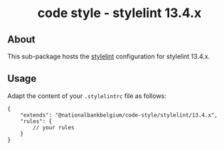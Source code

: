 <h1 align="center">
   code style - stylelint 13.4.x
</h1>

## About

This sub-package hosts the [stylelint](https://stylelint.io) configuration for stylelint 13.4.x.

## Usage

Adapt the content of your `.stylelintrc` file as follows:

```text
{
	"extends": "@nationalbankbelgium/code-style/stylelint/13.4.x",
	"rules": {
		// your rules
	}
}
```

